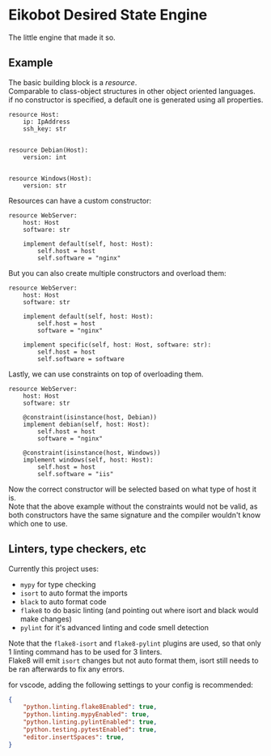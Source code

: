 # Eikobot Desired State Engine

The little engine that made it so.  

## Example

The basic building block is a *resource*.  
Comparable to class-object structures in other object oriented languages.  
if no constructor is specified, a default one is generated using all properties.  

```
resource Host:
	ip: IpAddress
	ssh_key: str


resource Debian(Host):
	version: int


resource Windows(Host):
	version: str
```

Resources can have a custom constructor:  

```
resource WebServer:
	host: Host
	software: str

	implement default(self, host: Host):
		self.host = host
		self.software = "nginx"
```

But you can also create multiple constructors and overload them:  

```
resource WebServer:
	host: Host
	software: str

	implement default(self, host: Host):
		self.host = host
		software = "nginx"

	implement specific(self, host: Host, software: str):
		self.host = host
		self.software = software
```

Lastly, we can use constraints on top of overloading them.  

```
resource WebServer:
	host: Host
	software: str

	@constraint(isinstance(host, Debian))
	implement debian(self, host: Host):
		self.host = host
		software = "nginx"

	@constraint(isinstance(host, Windows))
	implement windows(self, host: Host):
		self.host = host
		self.software = "iis"
```

Now the correct constructor will be selected based on what type of host it is.  
Note that the above example without the constraints would not be valid,
as both constructors have the same signature and the compiler wouldn't know
which one to use.  

## Linters, type checkers, etc

Currently this project uses:

- `mypy` for type checking
- `isort` to auto format the imports
- `black` to auto format code
- `flake8` to do basic linting (and pointing out where isort and black would make changes)
- `pylint` for it's advanced linting and code smell detection

Note that the `flake8-isort` and `flake8-pylint` plugins are used,
so that only 1 linting command has to be used for 3 linters.  
Flake8 will emit `isort` changes but not auto format them,
isort still needs to be ran afterwards to fix any errors.  

for vscode, adding the following settings to your config is recommended:

```json
{
    "python.linting.flake8Enabled": true,
    "python.linting.mypyEnabled": true,
    "python.linting.pylintEnabled": true,
    "python.testing.pytestEnabled": true,
    "editor.insertSpaces": true,
}
```
